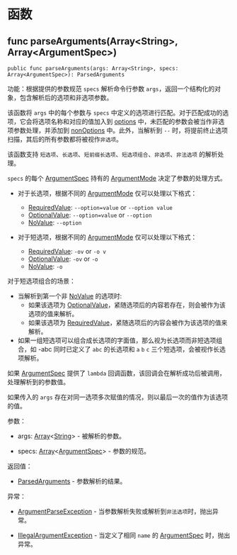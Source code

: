 # 函数

## func parseArguments(Array\<String>, Array\<ArgumentSpec>)

```cangjie
public func parseArguments(args: Array<String>, specs: Array<ArgumentSpec>): ParsedArguments
```

功能：根据提供的参数规范 `specs` 解析命令行参数 `args`，返回一个结构化的对象，包含解析后的选项和非选项参数。

该函数将 `args` 中的每个参数与 `specs` 中定义的选项进行匹配。对于匹配成功的选项，它会将选项名称和对应的值加入到 [options](./argopt_package_struct.md#prop-options) 中，未匹配的参数会被当作非选项参数处理，并添加到 [nonOptions](./argopt_package_struct.md#prop-nonoptions) 中。此外，当解析到 `--` 时，将提前终止选项扫描，其后的所有参数都将被视作`非选项`。

该函数支持 `短选项`、`长选项`、`短前缀长选项`、`短选项组合`、`非选项`、`非法选项` 的解析处理。

`specs` 的每个 [ArgumentSpec](./argopt_package_enums.md#enum-argumentspec) 持有的 [ArgumentMode](./argopt_package_enums.md#enum-argumentmode) 决定了参数的处理方式。

- 对于长选项，根据不同的 [ArgumentMode](./argopt_package_enums.md#enum-argumentmode) 仅可以处理以下格式：
    - [RequiredValue](./argopt_package_enums.md#requiredvalue): `--option=value` or `--option value`
    - [OptionalValue](./argopt_package_enums.md#optionalvalue): `--option=value` or `--option`
    - [NoValue](./argopt_package_enums.md#novalue): `--option`

- 对于短选项，根据不同的 [ArgumentMode](./argopt_package_enums.md#enum-argumentmode) 仅可以处理以下格式：
    - [RequiredValue](./argopt_package_enums.md#requiredvalue): `-ov` or `-o v`
    - [OptionalValue](./argopt_package_enums.md#optionalvalue): `-ov` or `-o`
    - [NoValue](./argopt_package_enums.md#novalue): `-o`

对于短选项组合的场景：

- 当解析到第一个非 [NoValue](./argopt_package_enums.md#novalue) 的选项时:
    - 如果该选项为 [OptionalValue](./argopt_package_enums.md#optionalvalue)，紧随选项后的内容若存在，则会被作为该选项的值来解析。
    - 如果该选项为 [RequiredValue](./argopt_package_enums.md#requiredvalue)，紧随选项后的内容会被作为该选项的值来解析。
- 如果一组短选项可以组合成长选项的字面值，那么视为长选项而非短选项组合，如 -abc 同时已定义了 `abc` 的长选项和 `a` `b` `c` 三个短选项，会被视作长选项解析。

如果 [ArgumentSpec](./argopt_package_enums.md#enum-argumentspec) 提供了 `lambda` 回调函数，该回调会在解析成功后被调用，处理解析到的参数值。

如果传入的 `args` 存在对同一选项多次赋值的情况，则以最后一次的值作为该选项的值。

参数：

- args: [Array](../../core/core_package_api/core_package_structs.md#struct-arrayt)\<[String](../../core/core_package_api/core_package_structs.md#struct-string)> - 被解析的参数。

- specs: [Array](../../core/core_package_api/core_package_structs.md#struct-arrayt)\<[ArgumentSpec](./argopt_package_enums.md#enum-argumentspec)> - 参数的规范。

返回值：

- [ParsedArguments](./argopt_package_struct.md#struct-parsedarguments) - 参数解析的结果。

异常：

- [ArgumentParseException](./argopt_package_exception.md#class-argumentparseexception) - 当参数解析失败或解析到`非法选项`时，抛出异常。

- [IllegalArgumentException](../../../std/core/core_package_api/core_package_exceptions.md#class-illegalargumentexception) - 当定义了相同 `name` 的 [ArgumentSpec](./argopt_package_enums.md#enum-argumentspec) 时，抛出异常。
